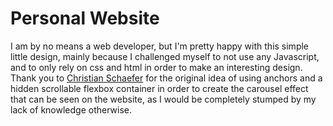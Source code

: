 # Personal Website

I am by no means a web developer, but I'm pretty happy with this simple little design, mainly because I challenged myself to not use any Javascript, and to only rely on css and html in order to make an interesting design. Thank you to [Christian Schaefer](https://codepen.io/Schepp) for the original idea of using anchors and a hidden scrollable flexbox container in order to create the carousel effect that can be seen on the website, as I would be completely stumped by my lack of knowledge otherwise.

